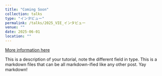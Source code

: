 ```yaml
---
title: "Coming Soon"
collection: talks
type: "インタビュー"
permalink: /talks/2025_VIE_インタビュー
venue: ""
date: 2025-06-01
location: ""
---
```


[More information here](http://exampleurl.com)

This is a description of your tutorial, note the different field in type. This is a markdown files that can be all markdown-ified like any other post. Yay markdown!
